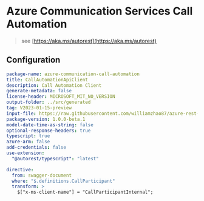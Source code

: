 # Azure Communication Services Call Automation

> see [https://aka.ms/autorest](https://aka.ms/autorest)

## Configuration

```yaml
package-name: azure-communication-call-automation
title: CallAutomationApiClient
description: Call Automation Client
generate-metadata: false
license-header: MICROSOFT_MIT_NO_VERSION
output-folder: ../src/generated
tag: V2023-01-15-preview
input-file: https://raw.githubusercontent.com/williamzhao87/azure-rest-api-specs/0d0cd5af40aa17af76ce0307ac5512351c38e3bc/specification/communication/data-plane/CallAutomation/preview/2023-01-15-preview/communicationservicescallautomation.json
package-version: 1.0.0-beta.1
model-date-time-as-string: false
optional-response-headers: true
typescript: true
azure-arm: false
add-credentials: false
use-extension:
  "@autorest/typescript": "latest"
```

```yaml
directive:
  from: swagger-document
  where: "$.definitions.CallParticipant"
  transform: >
    $["x-ms-client-name"] = "CallParticipantInternal";
```
